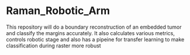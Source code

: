 # Raman_Robotic_Arm

This repository will do a boundary reconstruction of an embedded tumor and classify the margins accurately. It also calculates various metrics, controls robotic stage and also has a pipeine for transfer learning to make classification during raster more robust
